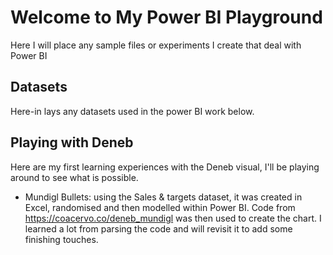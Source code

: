 # Welcome to My Power BI Playground

Here I will place any sample files or experiments I create that deal with Power BI

## Datasets
Here-in lays any datasets used in the power BI work below.

## Playing with Deneb
Here are my first learning experiences with the Deneb visual, I'll be playing around to see what is possible.

- Mundigl Bullets: using the Sales & targets dataset, it was created in Excel, randomised and then modelled within Power BI. Code from https://coacervo.co/deneb_mundigl was then used to create the chart. I learned a lot from parsing the code and will revisit it to add some finishing touches.
